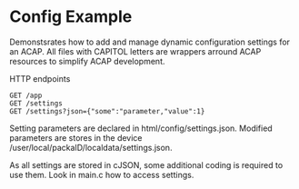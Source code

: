 # Config Example
Demonstsrates how to add and manage dynamic configuration settings for an ACAP.
All files with CAPITOL letters are wrappers arround ACAP resources to simplify ACAP development. 


HTTP endpoints
```
GET /app
GET /settings
GET /settings?json={"some":"parameter,"value":1}
```

Setting parameters are declared in html/config/settings.json.
Modified parameters are stores in the device /user/local/packaID/localdata/settings.json.

As all settings are stored in cJSON, some additional coding is required to use them.  Look in main.c how to access settings.

